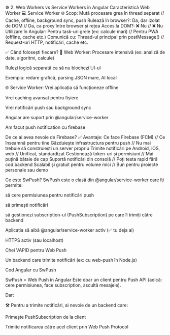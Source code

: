 ⚙️ 2. Web Workers vs Service Workers în Angular
Caracteristică	Web Worker 💻	Service Worker 🌐
Scop:	Mută procesare grea în thread separat	//  Cache, offline, background sync, push
Rulează în browser?: Da, dar izolat de DOM	//  Da, ca proxy între browser și rețea
Acces la DOM?:	❌ Nu	// ❌ Nu
Utilizare în Angular:	Pentru task-uri grele (ex: calcule mari) //	Pentru PWA (offline, cache etc.)
Comunică cu:	Thread-ul principal prin postMessage() //	Request-uri HTTP, notificări, cache etc.


✅ Când folosești fiecare?
🧠 Web Worker:
Procesare intensivă (ex: analiză de date, algoritmi, calcule)

Rulezi logică separată ca să nu blochezi UI-ul

Exemplu: redare grafică, parsing JSON mare, AI local

🌐 Service Worker:
Vrei aplicația să funcționeze offline

Vrei caching avansat pentru fișiere

Vrei notificări push sau background sync

Angular are suport prin @angular/service-worker



Am facut push notification cu firebase

De ce ai avea nevoie de Firebase?
✅ Avantaje:
Ce face Firebase (FCM)    //	Ce înseamnă pentru tine
Găzduiește infrastructura pentru push	//  Nu mai trebuie să construiești un server propriu
Trimite notificări pe Android, iOS, web	//  Unificat, standardizat
Gestionează token-uri și permisiuni	//  Mai puțină bătaie de cap
Suportă notificări din consolă	//  Poți testa rapid fără cod backend
Scalabil și gratuit pentru volume mici	//  Bun pentru proiecte personale sau demo


Ce este SwPush?
SwPush este o clasă din @angular/service-worker care îți permite:

să cere permisiunea pentru notificări push

să primești notificări

să gestionezi subscription-ul (PushSubscription) pe care îl trimiți către backend


Aplicația să aibă @angular/service-worker activ (✅ tu deja ai)

HTTPS activ (sau localhost)

Chei VAPID pentru Web Push

Un backend care trimite notificări (ex: cu web-push în Node.js)

Cod Angular cu SwPush


SwPush = Web Push în Angular
Este doar un client pentru Push API (adică: cere permisiunea, face subscription, ascultă mesajele).

Dar:

🛠️ Pentru a trimite notificări, ai nevoie de un backend care:

Primește PushSubscription de la client

Trimite notificarea către acel client prin Web Push Protocol
